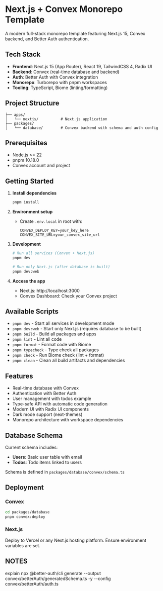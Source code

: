 # Next.js + Convex Monorepo Template

A modern full-stack monorepo template featuring Next.js 15, Convex backend, and Better Auth authentication.

## Tech Stack

- **Frontend**: Next.js 15 (App Router), React 19, TailwindCSS 4, Radix UI
- **Backend**: Convex (real-time database and backend)
- **Auth**: Better Auth with Convex integration
- **Monorepo**: Turborepo with pnpm workspaces
- **Tooling**: TypeScript, Biome (linting/formatting)

## Project Structure

```
├── apps/
│   └── nextjs/          # Next.js application
├── packages/
│   └── database/        # Convex backend with schema and auth config
```

## Prerequisites

- Node.js >= 22
- pnpm 10.18.0
- Convex account and project

## Getting Started

1. **Install dependencies**

   ```bash
   pnpm install
   ```

2. **Environment setup**

   - Create `.env.local` in root with:
     ```
     CONVEX_DEPLOY_KEY=your_key_here
     CONVEX_SITE_URL=your_convex_site_url
     ```

3. **Development**

   ```bash
   # Run all services (Convex + Next.js)
   pnpm dev

   # Run only Next.js (after database is built)
   pnpm dev:web
   ```

4. **Access the app**
   - Next.js: http://localhost:3000
   - Convex Dashboard: Check your Convex project

## Available Scripts

- `pnpm dev` - Start all services in development mode
- `pnpm dev:web` - Start only Next.js (requires database to be built)
- `pnpm build` - Build all packages and apps
- `pnpm lint` - Lint all code
- `pnpm format` - Format code with Biome
- `pnpm typecheck` - Type check all packages
- `pnpm check` - Run Biome check (lint + format)
- `pnpm clean` - Clean all build artifacts and dependencies

## Features

- Real-time database with Convex
- Authentication with Better Auth
- User management with todos example
- Type-safe API with automatic code generation
- Modern UI with Radix UI components
- Dark mode support (next-themes)
- Monorepo architecture with workspace dependencies

## Database Schema

Current schema includes:

- **Users**: Basic user table with email
- **Todos**: Todo items linked to users

Schema is defined in `packages/database/convex/schema.ts`

## Deployment

### Convex

```bash
cd packages/database
pnpm convex:deploy
```

### Next.js

Deploy to Vercel or any Next.js hosting platform. Ensure environment variables are set.

## NOTES

explain
npx @better-auth/cli generate --output convex/betterAuth/generatedSchema.ts -y --config convex/betterAuth/auth.ts
